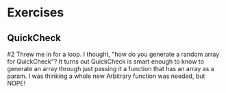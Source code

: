 # Exercises


## QuickCheck
#2 Threw me in for a loop. I thought, "how do you generate a random array for QuickCheck"? It turns out QuickCheck is smart enough to know to generate an array through just passing it a function that has an array as a param. I was thinking a whole new Arbitrary function was needed, but NOPE!
